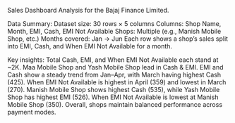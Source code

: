 
Sales Dashboard Analysis for the Bajaj Finance Limited.

Data Summary:
Dataset size: 30 rows × 5 columns
Columns: Shop Name, Month, EMI, Cash, EMI Not Available
Shops: Multiple (e.g., Manish Mobile Shop, etc.)
Months covered: Jan → Jun
Each row shows a shop’s sales split into EMI, Cash, and When EMI Not Available for a month.

Key insights:
Total Cash, EMI, and When EMI Not Available each stand at ~2K.
Maa Mobile Shop and Yash Mobile Shop lead in Cash & EMI.
EMI and Cash show a steady trend from Jan–Apr, with March having highest Cash (425).
When EMI Not Available is highest in April (359) and lowest in March (270).
Manish Mobile Shop shows highest Cash (535), while Yash Mobile Shop has highest EMI (526).
When EMI Not Available is lowest at Manish Mobile Shop (350).
Overall, shops maintain balanced performance across payment modes.

